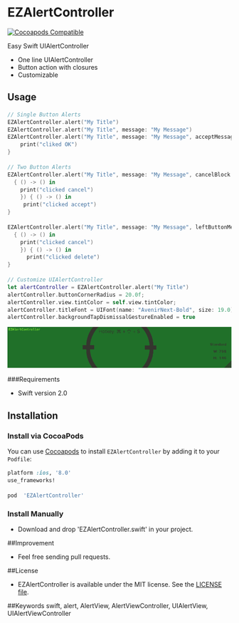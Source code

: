 EZAlertController
==============
[![Cocoapods Compatible](https://img.shields.io/cocoapods/v/EZAlertController.svg)](https://img.shields.io/cocoapods/v/EZAlertController.svg)

Easy Swift UIAlertController

- One line UIAlertController
- Button action with closures
- Customizable

## Usage

```swift
// Single Button Alerts
EZAlertController.alert("My Title")
EZAlertController.alert("My Title", message: "My Message")
EZAlertController.alert("My Title", message: "My Message", acceptMessage: "OK") { () -> () in
    print("cliked OK")
}

// Two Button Alerts
EZAlertController.alert("My Title", message: "My Message", cancelBlock: 
  { () -> () in
    print("clicked cancel")
    }) { () -> () in
     print("clicked accept")
}

EZAlertController.alert("My Title", message: "My Message", leftButtonMessage: "Cancel", rightButtonMessage: "Delete", leftBlock: 
  { () -> () in
    print("clicked cancel")
    }) { () -> () in
      print("clicked delete")
}

// Customize UIAlertController
let alertController = EZAlertController.alert("My Title")
alertController.buttonCornerRadius = 20.0f;
alertController.view.tintColor = self.view.tintColor;
alertController.titleFont = UIFont(name: "AvenirNext-Bold", size: 19.0)
alertController.backgroundTapDismissalGestureEnabled = true


```

![EZAlertController](/EZAlertController.gif)

###Requirements

- Swift version 2.0

## Installation

### Install via CocoaPods

You can use [Cocoapods](http://cocoapods.org/) to install `EZAlertController` by adding it to your `Podfile`:
```ruby
platform :ios, '8.0'
use_frameworks!

pod  'EZAlertController'
```

### Install Manually

- Download and drop 'EZAlertController.swift' in your project.

##Improvement
- Feel free sending pull requests.

##License
- EZAlertController is available under the MIT license. See the [LICENSE file](https://github.com/thellimist/EZAlertController/blob/master/LICENSE).

##Keywords
swift, alert, AlertView, AlertViewController, UIAlertView, UIAlertViewController
